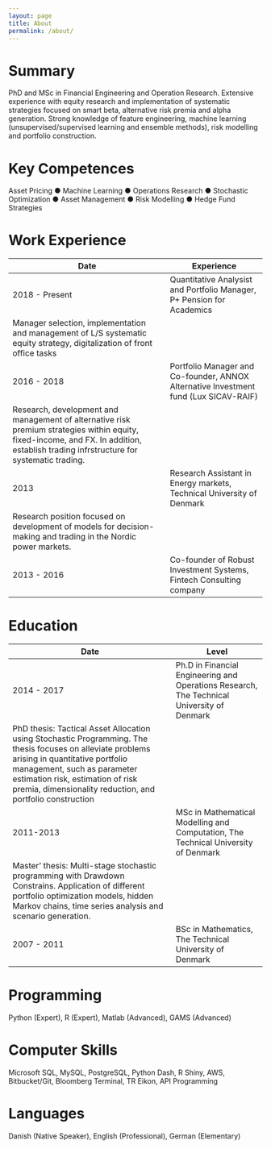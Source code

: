 ```yaml
---
layout: page
title: About
permalink: /about/
---
```

# Summary
PhD and MSc in Financial Engineering and Operation Research. Extensive experience with equity research and implementation of systematic strategies focused on smart beta, alternative risk premia and alpha generation. Strong knowledge of feature engineering, machine learning (unsupervised/supervised learning and ensemble methods), risk modelling and portfolio construction.

# Key Competences
Asset Pricing ● Machine Learning ● Operations Research ● Stochastic Optimization ● Asset Management ● Risk Modelling ● Hedge Fund Strategies


# Work Experience

Date | Experience
------------ | -------------
2018 - Present | Quantitative Analysist and Portfolio Manager, P+ Pension for Academics
 | Manager selection, implementation and management of L/S systematic equity strategy, digitalization of front office tasks
2016 - 2018 | Portfolio Manager and Co-founder, ANNOX Alternative Investment fund (Lux SICAV-RAIF) 
 | Research, development and management of alternative risk premium strategies within equity, fixed-income, and FX. In addition, establish trading infrstructure for systematic trading.
2013 | Research Assistant in Energy markets, Technical University of Denmark
 | Research position focused on development of models for decision-making and trading in the Nordic power markets.
2013 - 2016 | Co-founder of Robust Investment Systems, Fintech Consulting company

# Education

Date | Level
------------ | -------------
2014 - 2017 | Ph.D in Financial Engineering and Operations Research, The Technical University of Denmark
 | PhD thesis: Tactical Asset Allocation using Stochastic Programming. The thesis focuses on alleviate problems arising in quantitative portfolio management, such as parameter estimation risk, estimation of risk premia, dimensionality reduction, and portfolio construction 
2011-2013 | MSc in Mathematical Modelling and Computation, The Technical University of Denmark
 | Master’ thesis: Multi-stage stochastic programming with Drawdown Constrains. Application of different portfolio optimization models, hidden Markov chains, time series analysis and scenario generation.
2007 - 2011 | BSc in Mathematics, The Technical University of Denmark

# Programming 
Python (Expert), R (Expert), Matlab (Advanced), GAMS (Advanced)

# Computer Skills
Microsoft SQL, MySQL, PostgreSQL, Python Dash, R Shiny, AWS, Bitbucket/Git, Bloomberg Terminal, TR Eikon, API Programming

# Languages 
Danish (Native Speaker), English (Professional), German (Elementary)
